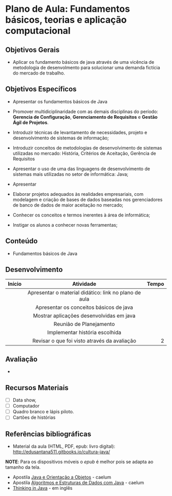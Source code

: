 # Plano de Aula: Fundamentos básicos, teorias e aplicação computacional


## Objetivos Gerais

- Aplicar os fundamento básicos de java através de uma vicência de metodologia de desenvolmento para solucionar uma demanda fictícia do mercado de trabalho.

## Objetivos Específicos

- Apresentar os fundamentos básicos de Java

- Promover multidiciplinaridade com as demais disciplinas do período: **Gerencia de Configuração**, **Gerenciamento de Requisitos** e **Gestão Ágil de Projetos**.

- Introduzir técnicas de levantamento de necessidades, projeto e desenvolvimento de sistemas de informação;

- Introduzir conceitos de metodologias de desenvolvimento de sistemas utilizadas no mercado: História, Critérios de Aceitação, Gerência de Requisitos

- Apresentar o uso de uma das linguagens de desenvolvimento de sistemas mais utilizadas no setor de informática: Java;

- Apresentar

- Elaborar projetos adequados às realidades empresariais, com modelagem e criação de bases de dados baseadas nos gerenciadores de banco de dados de maior aceitação no mercado;

- Conhecer os conceitos e termos inerentes à área de informática;

- Instigar os alunos a conhecer novas ferramentas;

## Conteúdo

- Fundamentos básicos de Java

## Desenvolvimento

| Início        | Atividade           | Tempo  |
| ------        |:-------------:| -----:|
| | Apresentar o material didático: link no plano de aula | |
| | Apresentar os conceitos básicos de java | |
| | Mostrar aplicações desenvolvidas em java | |
| | Reunião de Planejamento  | |
| | Implementar história escolhida | |
| | Revisar o que foi visto através da avaliação | 2 |

## Avaliação

-

## Recursos Materiais

- [ ] Data show,
- [ ] Computador
- [ ] Quadro branco e lápis piloto.
- [ ] Cartões de histórias

## Referências bibliográficas

- Material da aula (HTML, PDF, epub: livro digital):
http://edusantana511.gitbooks.io/cultura-java/

**NOTE**: Para os dispositivos móveis o *epub* é melhor pois se adapta ao tamanho da tela.

- Apostila [Java e Orientação a Objetos](http://www.caelum.com.br/apostila-java-orientacao-objetos/) - caelum
- Apostila [Algoritmos e Estruturas de Dados com Java](http://www.caelum.com.br/apostila-java-estrutura-dados/) - caelum
- [Thinking in Java](http://www.saeedsh.com/resources/Thinking%20in%20Java%204th%20Ed.pdf) - em inglês
